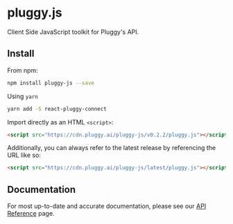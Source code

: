 # pluggy.js

Client Side JavaScript toolkit for Pluggy's API.

## Install

From npm:

```sh
npm install pluggy-js --save
```

Using `yarn`

```sh
yarn add -S react-pluggy-connect
```

Import directly as an HTML `<script>`:

```html
<script src="https://cdn.pluggy.ai/pluggy-js/v0.2.2/pluggy.js"></script>
```
Additionally, you can always refer to the latest release by referencing the URL like so:
```html
<script src="https://cdn.pluggy.ai/pluggy-js/latest/pluggy.js"></script>
```


## Documentation
For most up-to-date and accurate documentation, please see our [API Reference](https://docs.pluggy.ai) page.
